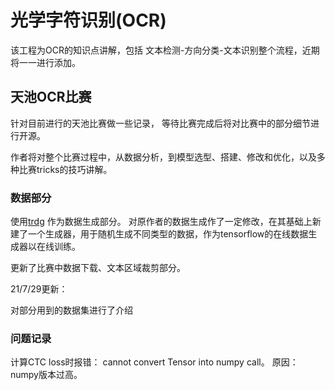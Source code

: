 # 光学字符识别(OCR)

该工程为OCR的知识点讲解，包括 文本检测-方向分类-文本识别整个流程，近期将一一进行添加。

## 天池OCR比赛

针对目前进行的天池比赛做一些记录， 等待比赛完成后将对比赛中的部分细节进行开源。

作者将对整个比赛过程中，从数据分析，到模型选型、搭建、修改和优化，以及多种比赛tricks的技巧讲解。

### 数据部分

使用[trdg](https://github.com/Belval/TextRecognitionDataGenerator) 作为数据生成部分。
对原作者的数据生成作了一定修改，在其基础上新建了一个生成器，用于随机生成不同类型的数据，作为tensorflow的在线数据生成器以在线训练。

更新了比赛中数据下载、文本区域裁剪部分。

21/7/29更新：

对部分用到的数据集进行了介绍

### 问题记录
计算CTC loss时报错： cannot convert Tensor into numpy call。 原因：numpy版本过高。





